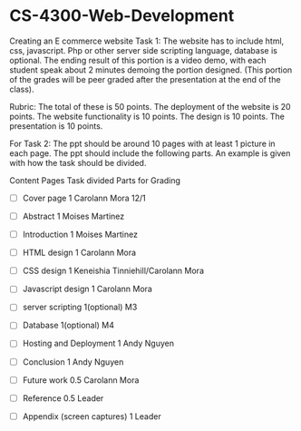 # CS-4300-Web-Development
Creating an E commerce website
Task 1:
The website has to include html, css, javascript. Php or other server side scripting language, database is optional. The ending result of this portion is a video demo, with each student speak about 2 minutes demoing the portion designed. (This portion of the grades will be peer graded after the presentation at the end of the class).

Rubric:
The total of these is 50 points. The deployment of the website is 20 points. The website functionality is 10 points. The design is 10 points. The presentation is 10 points.

For Task 2:
The ppt should be around 10 pages with at least 1 picture in each page. The ppt should include the following parts. An example is given with how the task should be divided.

Content Pages Task divided Parts for Grading

- [ ] Cover page 1 Carolann Mora 12/1

- [ ] Abstract 1 Moises Martinez

- [ ] Introduction 1 Moises Martinez

- [ ] HTML design 1 Carolann Mora

- [ ] CSS design 1 Keneishia Tinniehill/Carolann Mora

- [ ] Javascript design 1 Carolann Mora

- [ ] server scripting 1(optional) M3

- [ ] Database 1(optional) M4

- [ ] Hosting and Deployment 1 Andy Nguyen

- [ ] Conclusion 1 Andy Nguyen

- [ ] Future work 0.5 Carolann Mora

- [ ] Reference 0.5 Leader

- [ ] Appendix (screen captures) 1 Leader
